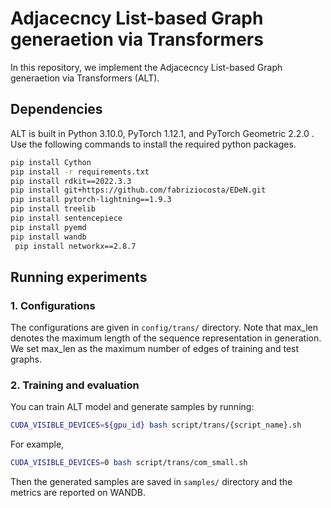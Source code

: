 # Adjacecncy List-based Graph generaetion via Transformers

In this repository, we implement the Adjacecncy List-based Graph generaetion via Transformers (ALT).

## Dependencies

ALT is built in Python 3.10.0, PyTorch 1.12.1, and PyTorch Geometric 2.2.0 . Use the following commands to install the required python packages.

```sh
pip install Cython
pip install -r requirements.txt
pip install rdkit==2022.3.3
pip install git+https://github.com/fabriziocosta/EDeN.git
pip install pytorch-lightning==1.9.3
pip install treelib
pip install sentencepiece
pip install pyemd
pip install wandb
 pip install networkx==2.8.7
```

## Running experiments

### 1. Configurations

The configurations are given in `config/trans/` directory. Note that max_len denotes the maximum length of the sequence representation in generation. We set max_len as the maximum number of edges of training and test graphs.

### 2. Training and evaluation

You can train ALT model and generate samples by running:
```sh
CUDA_VISIBLE_DEVICES=${gpu_id} bash script/trans/{script_name}.sh
```

For example, 
```sh
CUDA_VISIBLE_DEVICES=0 bash script/trans/com_small.sh
```

Then the generated samples are saved in  `samples/` directory and the metrics are reported on WANDB.
